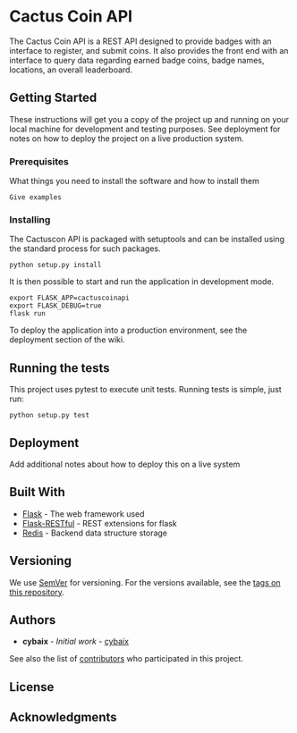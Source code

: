 # Cactus Coin API
The Cactus Coin API is a REST API designed to provide badges with an interface to register, and submit coins. It also provides the front end with an interface to query data regarding earned badge coins, badge names, locations, an overall leaderboard.


## Getting Started

These instructions will get you a copy of the project up and running on your local machine for development and testing purposes. See deployment for notes on how to deploy the project on a live production system.

### Prerequisites

What things you need to install the software and how to install them

```
Give examples
```

### Installing

The Cactuscon API is packaged with setuptools and can be installed using the standard process for such packages.
```
python setup.py install
```

It is then possible to start and run the application in development mode.

```
export FLASK_APP=cactuscoinapi
export FLASK_DEBUG=true
flask run
```

To deploy the application into a production environment, see the deployment section of the wiki.

## Running the tests

This project uses pytest to execute unit tests.  Running tests is simple, just run:

```
python setup.py test
```

## Deployment

Add additional notes about how to deploy this on a live system

## Built With

* [Flask](http://flask.pocoo.org/) - The web framework used
* [Flask-RESTful](https://flask-restful.readthedocs.io/) - REST extensions for flask
* [Redis](https://redislabs.com/lp/python-redis/) - Backend data structure storage

## Versioning

We use [SemVer](http://semver.org/) for versioning. For the versions available, see the [tags on this repository](https://github.com/erikwilson/CactusCon7). 

## Authors

* **cybaix** - *Initial work* - [cybaix](https://github.com/cybaix)

See also the list of [contributors](https://github.com/your/project/contributors) who participated in this project.

## License


## Acknowledgments


